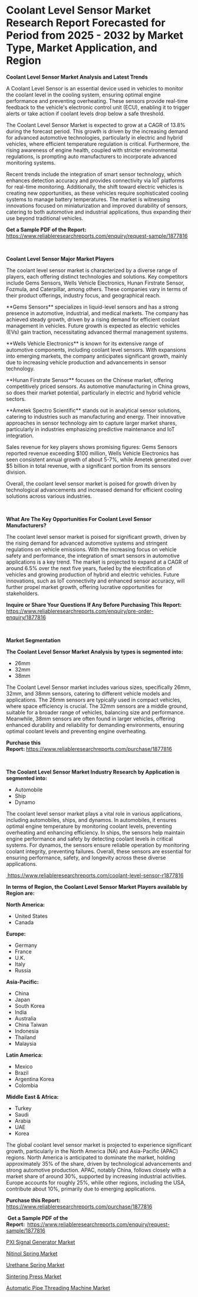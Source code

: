 <p><h1>Coolant Level Sensor Market Research Report Forecasted for Period from 2025 -  2032 by Market Type, Market Application, and Region</h1></p><p><strong>Coolant Level Sensor Market Analysis and Latest Trends</strong></p>
<p><p>A Coolant Level Sensor is an essential device used in vehicles to monitor the coolant level in the cooling system, ensuring optimal engine performance and preventing overheating. These sensors provide real-time feedback to the vehicle's electronic control unit (ECU), enabling it to trigger alerts or take action if coolant levels drop below a safe threshold.</p><p>The Coolant Level Sensor Market is expected to grow at a CAGR of 13.8% during the forecast period. This growth is driven by the increasing demand for advanced automotive technologies, particularly in electric and hybrid vehicles, where efficient temperature regulation is critical. Furthermore, the rising awareness of engine health, coupled with stricter environmental regulations, is prompting auto manufacturers to incorporate advanced monitoring systems.</p><p>Recent trends include the integration of smart sensor technology, which enhances detection accuracy and provides connectivity via IoT platforms for real-time monitoring. Additionally, the shift toward electric vehicles is creating new opportunities, as these vehicles require sophisticated cooling systems to manage battery temperatures. The market is witnessing innovations focused on miniaturization and improved durability of sensors, catering to both automotive and industrial applications, thus expanding their use beyond traditional vehicles.</p></p>
<p><strong>Get a Sample PDF of the Report:&nbsp;</strong> <a href="https://www.reliableresearchreports.com/enquiry/request-sample/1877816?utm_campaign=115&utm_medium=2&utm_source=Github&utm_content=ia&utm_term=23022025&utm_id=coolant-level-sensor">https://www.reliableresearchreports.com/enquiry/request-sample/1877816</a></p>
<p>&nbsp;</p>
<p><strong>Coolant Level Sensor Major Market Players</strong></p>
<p><p>The coolant level sensor market is characterized by a diverse range of players, each offering distinct technologies and solutions. Key competitors include Gems Sensors, Wells Vehicle Electronics, Hunan Firstrate Sensor, Fozmula, and Caterpillar, among others. These companies vary in terms of their product offerings, industry focus, and geographical reach.</p><p>**Gems Sensors** specializes in liquid-level sensors and has a strong presence in automotive, industrial, and medical markets. The company has achieved steady growth, driven by a rising demand for efficient coolant management in vehicles. Future growth is expected as electric vehicles (EVs) gain traction, necessitating advanced thermal management systems.</p><p>**Wells Vehicle Electronics** is known for its extensive range of automotive components, including coolant level sensors. With expansions into emerging markets, the company anticipates significant growth, mainly due to increasing vehicle production and advancements in sensor technology.</p><p>**Hunan Firstrate Sensor** focuses on the Chinese market, offering competitively priced sensors. As automotive manufacturing in China grows, so does their market potential, particularly in electric and hybrid vehicle sectors.</p><p>**Ametek Spectro Scientific** stands out in analytical sensor solutions, catering to industries such as manufacturing and energy. Their innovative approaches in sensor technology aim to capture larger market shares, particularly in industries emphasizing predictive maintenance and IoT integration.</p><p>Sales revenue for key players shows promising figures: Gems Sensors reported revenue exceeding $100 million, Wells Vehicle Electronics has seen consistent annual growth of about 5-7%, while Ametek generated over $5 billion in total revenue, with a significant portion from its sensors division.</p><p>Overall, the coolant level sensor market is poised for growth driven by technological advancements and increased demand for efficient cooling solutions across various industries.</p></p>
<p>&nbsp;</p>
<p><strong>What Are The Key Opportunities For Coolant Level Sensor Manufacturers?</strong></p>
<p><p>The coolant level sensor market is poised for significant growth, driven by the rising demand for advanced automotive systems and stringent regulations on vehicle emissions. With the increasing focus on vehicle safety and performance, the integration of smart sensors in automotive applications is a key trend. The market is projected to expand at a CAGR of around 6.5% over the next five years, fueled by the electrification of vehicles and growing production of hybrid and electric vehicles. Future innovations, such as IoT connectivity and enhanced sensor accuracy, will further propel market growth, offering lucrative opportunities for stakeholders.</p></p>
<p><strong>Inquire or Share Your Questions If Any Before Purchasing This Report:</strong> <a href="https://www.reliableresearchreports.com/enquiry/pre-order-enquiry/1877816?utm_campaign=115&utm_medium=2&utm_source=Github&utm_content=ia&utm_term=23022025&utm_id=coolant-level-sensor">https://www.reliableresearchreports.com/enquiry/pre-order-enquiry/1877816</a></p>
<p>&nbsp;</p>
<p><strong>Market Segmentation</strong></p>
<p><strong>The Coolant Level Sensor Market Analysis by types is segmented into:</strong></p>
<p><ul><li>26mm</li><li>32mm</li><li>38mm</li></ul></p>
<p><p>The Coolant Level Sensor market includes various sizes, specifically 26mm, 32mm, and 38mm sensors, catering to different vehicle models and applications. The 26mm sensors are typically used in compact vehicles, where space efficiency is crucial. The 32mm sensors are a middle ground, suitable for a broader range of vehicles, balancing size and performance. Meanwhile, 38mm sensors are often found in larger vehicles, offering enhanced durability and reliability for demanding environments, ensuring optimal coolant levels and preventing engine overheating.</p></p>
<p><strong>Purchase this Report:&nbsp;</strong><a href="https://www.reliableresearchreports.com/purchase/1877816?utm_campaign=115&utm_medium=2&utm_source=Github&utm_content=ia&utm_term=23022025&utm_id=coolant-level-sensor">https://www.reliableresearchreports.com/purchase/1877816</a></p>
<p>&nbsp;</p>
<p><strong>The Coolant Level Sensor Market Industry Research by Application is segmented into:</strong></p>
<p><ul><li>Automobile</li><li>Ship</li><li>Dynamo</li></ul></p>
<p><p>The coolant level sensor market plays a vital role in various applications, including automobiles, ships, and dynamos. In automobiles, it ensures optimal engine temperature by monitoring coolant levels, preventing overheating and enhancing efficiency. In ships, the sensors help maintain engine performance and safety by detecting coolant levels in critical systems. For dynamos, the sensors ensure reliable operation by monitoring coolant integrity, preventing failures. Overall, these sensors are essential for ensuring performance, safety, and longevity across these diverse applications.</p></p>
<p><a href="https://www.reliableresearchreports.com/coolant-level-sensor-r1877816?utm_campaign=115&utm_medium=2&utm_source=Github&utm_content=ia&utm_term=23022025&utm_id=coolant-level-sensor">&nbsp;https://www.reliableresearchreports.com/coolant-level-sensor-r1877816</a></p>
<p><strong>In terms of Region, the Coolant Level Sensor Market Players available by Region are:</strong></p>
<p>
    <p> <strong> North America: </strong>
        <ul>
            <li>United States</li>
            <li>Canada</li>
        </ul>
        </p> 
    <p> <strong> Europe: </strong>
        <ul>
            <li>Germany</li>
            <li>France</li>
            <li>U.K.</li>
            <li>Italy</li>
            <li>Russia</li>
        </ul>
        </p> 
    <p> <strong> Asia-Pacific: </strong>
        <ul>
            <li>China</li>
            <li>Japan</li>
            <li>South Korea</li>
            <li>India</li>
            <li>Australia</li>
            <li>China Taiwan</li>
            <li>Indonesia</li>
            <li>Thailand</li>
            <li>Malaysia</li>
        </ul>
        </p> 
    <p> <strong> Latin America: </strong>
        <ul>
            <li>Mexico</li>
            <li>Brazil</li>
            <li>Argentina Korea</li>
            <li>Colombia</li>
        </ul>
        </p> 
    <p> <strong> Middle East & Africa: </strong>
        <ul>
            <li>Turkey</li>
            <li>Saudi</li>
            <li>Arabia</li>
            <li>UAE</li>
            <li>Korea</li>
        </ul>
    </p>
    </p>
<p><p>The global coolant level sensor market is projected to experience significant growth, particularly in the North America (NA) and Asia-Pacific (APAC) regions. North America is anticipated to dominate the market, holding approximately 35% of the share, driven by technological advancements and strong automotive production. APAC, notably China, follows closely with a market share of around 30%, supported by increasing industrial activities. Europe accounts for roughly 25%, while other regions, including the USA, contribute about 10%, primarily due to emerging applications.</p></p>
<p><strong>Purchase this Report: </strong><a href="https://www.reliableresearchreports.com/purchase/1877816?utm_campaign=115&utm_medium=2&utm_source=Github&utm_content=ia&utm_term=23022025&utm_id=coolant-level-sensor">https://www.reliableresearchreports.com/purchase/1877816</a></p>
<p>&nbsp;<strong>Get a Sample PDF of the Report:&nbsp;&nbsp;</strong><a href="https://www.reliableresearchreports.com/enquiry/request-sample/1877816?utm_campaign=115&utm_medium=2&utm_source=Github&utm_content=ia&utm_term=23022025&utm_id=coolant-level-sensor">https://www.reliableresearchreports.com/enquiry/request-sample/1877816</a></p>
<p><strong></strong></p>
<p><p><a href="https://github.com/azorrotutus/Market-Research-Report-List-1/blob/main/pxi-signal-generator-market.md?utm_campaign=115&utm_medium=2&utm_source=Github&utm_content=ia&utm_term=23022025&utm_id=coolant-level-sensor">PXI Signal Generator Market</a></p><p><a href="https://github.com/lynlynyusay/Market-Research-Report-List-1/blob/main/nitinol-spring-market.md?utm_campaign=115&utm_medium=2&utm_source=Github&utm_content=ia&utm_term=23022025&utm_id=coolant-level-sensor">Nitinol Spring Market</a></p><p><a href="https://github.com/spoorsusama/Market-Research-Report-List-1/blob/main/urethane-spring-market.md?utm_campaign=115&utm_medium=2&utm_source=Github&utm_content=ia&utm_term=23022025&utm_id=coolant-level-sensor">Urethane Spring Market</a></p><p><a href="https://github.com/achuoheatly/Market-Research-Report-List-1/blob/main/sintering-press-market.md?utm_campaign=115&utm_medium=2&utm_source=Github&utm_content=ia&utm_term=23022025&utm_id=coolant-level-sensor">Sintering Press Market</a></p><p><a href="https://github.com/tandiapannas/Market-Research-Report-List-1/blob/main/automatic-pipe-threading-machine-market.md?utm_campaign=115&utm_medium=2&utm_source=Github&utm_content=ia&utm_term=23022025&utm_id=coolant-level-sensor">Automatic Pipe Threading Machine Market</a></p></p>